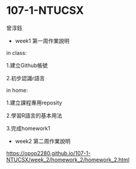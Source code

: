 ﻿# 107-1-NTUCSX
曾淳鈺


- week1
第一周作業說明

in class: 

1.建立Github帳號

2.初步認識r語言

 in home:

1.建立課程專用reposity

2.學習R語言的基本用法
 
3.完成homework1

- week2
 第二周作業說明

https://opop2280.github.io/107-1-NTUCSX/week_2/homework_2/homework_2.html